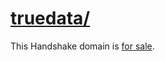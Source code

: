 # [truedata/](http://truedata/)

This Handshake domain is [for sale](https://namebase.io/domains/truedata).
